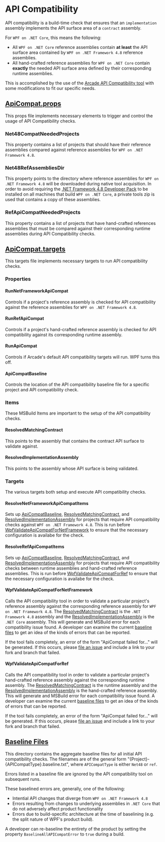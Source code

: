 # API Compatibility
API compatibility is a build-time check that ensures that an `implementation` assembly implements the API surface area of a `contract` assembly.

For `WPF on .NET Core`, this means the following:
* All `WPF on .NET Core` reference assemblies contain **at least** the API surface area contained by `WPF on .NET Framework 4.8` reference assemblies.
* All hand-crafted reference assemblies for `WPF on .NET Core` contain **exactly** the needed API surface area defined by their corresponding runtime assemblies.

This is accomplished by the use of the [Arcade API Compatibility tool](https://github.com/dotnet/arcade/blob/master/src/Microsoft.DotNet.ApiCompat) with some modifications to fit our specific needs.

## [ApiCompat.props](/eng/WpfArcadeSdk/tools/ApiCompat.props)
This props file implements necessary elements to trigger and control the usage of API Compatibility checks.
### Net48CompatNeededProjects
This property contains a list of projects that should have their reference assemblies compared against reference assemblies for `WPF on .NET Framework 4.8`.
### Net48RefAssembliesDir
This property points to the directory where reference assemblies for `WPF on .NET Framework 4.8` will be downloaded during native tool acquisition. In order
to avoid requiring the  [.NET Framework 4.8 Developer Pack](https://dotnet.microsoft.com/download/dotnet-framework/net48) to be installed on all machines that build `WPF on .NET Core`, a private tools zip is used that
contains a copy of these assemblies.
### RefApiCompatNeededProjects
This property contains a list of projects that have hand-crafted references assemblies that must be compared against their corresponding runtime assemblies during API Compatibility checks.

## [ApiCompat.targets](/eng/WpfArcadeSdk/tools/ApiCompat.targets)
This targets file implements necessary targets to run API compatibility checks.
### Properties
#### RunNetFrameworkApiCompat
Controls if a project's reference assembly is checked for API compatibility against the reference assemblies for `WPF on .NET Framework 4.8`.
#### RunRefApiCompat
Controls if a project's hand-crafted reference assembly is checked for API compatibility against its corresponding runtime assembly.
#### RunApiCompat
Controls if Arcade's default API compatibility targets will run.  WPF turns this off.
#### ApiCompatBaseline
Controls the location of the API compatibility baseline file for a specific project and API compatibility check.
### Items
These MSBuild Items are important to the setup of the API compatibility checks.
#### ResolvedMatchingContract
This points to the assembly that contains the contract API surface to validate against.
#### ResolvedImplementationAssembly
This points to the assembly whose API surface is being validated.
### Targets
The various targets both setup and execute API compatibility checks.
#### ResolveNetFrameworkApiCompatItems
Sets up [ApiCompatBaseline](#ApiCompatBaseline), [ResolvedMatchingContract](#ResolvedMatchingContract), and [ResolvedImplementationAssembly](#ResolvedImplementationAssembly) for projects that require
API compatibility checks against `WPF on .NET Framework 4.8`.  This is run before [WpfValidateApiCompatForNetFramework](#WpfValidateApiCompatForNetFramework) to
ensure that the necessary configuration is availabe for the check.
#### ResolveRefApiCompatItems
Sets up [ApiCompatBaseline](#ApiCompatBaseline), [ResolvedMatchingContract](#ResolvedMatchingContract), and [ResolvedImplementationAssembly](#ResolvedImplementationAssembly) for projects that require
API compatibility checks between runtime assemblies and hand-crafted reference assemblies.  This is run before [WpfValidateApiCompatForRef](#WpfValidateApiCompatForRef) to
ensure that the necessary configuration is availabe for the check.
#### WpfValidateApiCompatForNetFramework
Calls the API compatibility tool in order to validate a particular project's reference assembly against the corresponding reference assembly for `WPF on .NET Framework 4.8`.
The [ResolvedMatchingContract](#ResolvedMatchingContract) is the `.NET Framework 4.8` assembly and the [ResolvedImplementationAssembly](#ResolvedImplementationAssembly) is the
`.NET Core` assembly.  This will generate and MSBuild error for each compatibility issue found.  A developer can examine the current [baseline files](#Baseline-Files) to get
an idea of the kinds of errors that can be reported.

If the tool fails completely, an error of the form "ApiCompat failed for..." will be generated.  If this occurs, please [file an issue](https://github.com/dotnet/wpf/issues/new/choose) and include a link to your fork and branch that failed.
#### WpfValidateApiCompatForRef
Calls the API compatibility tool in order to validate a particular project's hand-crafted reference assembly against the corresponding runtime assembly.
The [ResolvedMatchingContract](#ResolvedMatchingContract) is the runtime assembly and the [ResolvedImplementationAssembly](#ResolvedImplementationAssembly) is the
hand-crafted reference assembly.  This will generate and MSBuild error for each compatibility issue found.  A developer can examine the current [baseline files](#Baseline-Files) to get
an idea of the kinds of errors that can be reported.

If the tool fails completely, an error of the form "ApiCompat failed for..." will be generated.  If this occurs, please [file an issue](https://github.com/dotnet/wpf/issues/new/choose) and include a link to your fork and branch that failed.
## [Baseline Files](/src/Microsoft.DotNet.Wpf/ApiCompat\Baselines)
This directory contains the aggregate baseline files for all initial API compatibility checks.  The filenames are of the general form
"{Project}-{APICompatType}.baseline.txt", where `APICompatType` is either `Net48` or `ref`.

Errors listed in a baseline file are ignored by the API compatibility tool on subsequent runs.

These baselined errors are, generally, one of the following:
* Intential API changes that diverge from `WPF on .NET Framework 4.8`
* Errors resulting from changes to underlying assemblies in `.NET Core` that do not adversely affect product functionality
* Errors due to build-specific architecture at the time of baselining (e.g. the split nature of WPF's product build).

A developer can re-baseline the entirety of the product by setting the property `BaselineAllAPICompatError` to `true` during a build.
